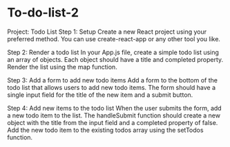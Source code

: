 # To-do-list-2

Project: Todo List
Step 1: Setup
Create a new React project using your preferred method. You can use create-react-app or any other tool you like.

Step 2: Render a todo list
In your App.js file, create a simple todo list using an array of objects. Each object should have a title and completed property. Render the list using the map function.

Step 3: Add a form to add new todo items
Add a form to the bottom of the todo list that allows users to add new todo items. The form should have a single input field for the title of the new item and a submit button.

Step 4: Add new items to the todo list
When the user submits the form, add a new todo item to the list. The handleSubmit function should create a new object with the title from the input field and a completed property of false. Add the new todo item to the existing todos array using the setTodos function.
